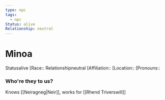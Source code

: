 ```yaml
---
type: npc
tags:
  - npc
Status: alive
Relationship: neutral
---
```


# Minoa
<span class="dataview inline-field"><span class="inline-field-key">Status</span><span class="inline-field-value">alive</span></span>
[Race:: 
<span class="dataview inline-field"><span class="inline-field-key">Relationship</span><span class="inline-field-value">neutral</span></span>
[Affiliation:: 
[Location:: 
[Pronouns:: 



### Who're they to us? 
Knows [[Neiragneg|Neir]], works for [[Rhend Triverswill]]


